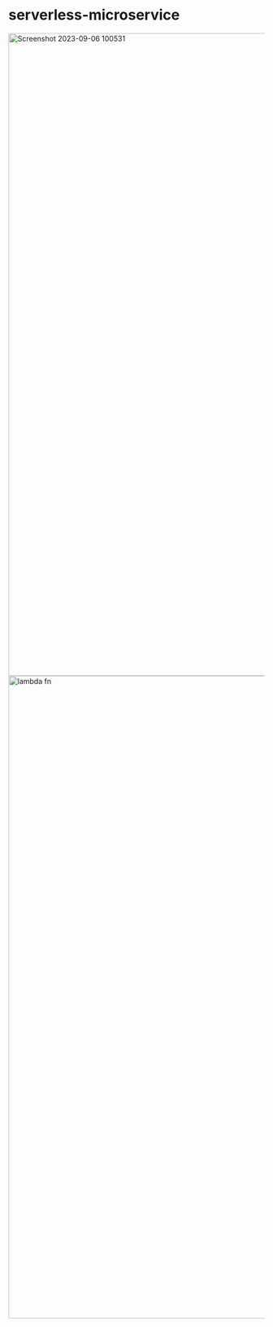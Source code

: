 # serverless-microservice

<img width="1263" alt="Screenshot 2023-09-06 100531" src="https://github.com/japn3et/serverless-microservice/assets/140784801/d6ea2870-43c2-489b-afff-0fb7667327a9">
<img width="1263" alt="lambda fn" src="https://github.com/japn3et/serverless-microservice/assets/140784801/efb2c9e1-affb-4601-a73a-a9b2deabe054">
